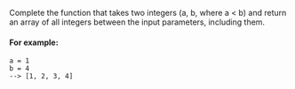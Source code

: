 Complete the function that takes two integers (a, b, where a < b) and return an array of all integers between the input parameters, including them.

#### For example:
```
a = 1
b = 4
--> [1, 2, 3, 4]
```